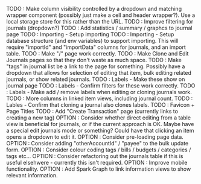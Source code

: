 TODO : Make column visibility controlled by a dropdown and matching wrapper component (possibly just make a cell and header wrapper?). Use a local storage store for this rather than the URL.
TODO : Improve filtering for journals (dropdown?)
TODO : Add statistics / summary / graphcs to journal page
TODO : Importing - Setup importing
TODO : Importing - Setup database structure (and env variables) to support importing. This will require "importId" and "importData" columns for journals, and an import table.
TODO : Make "/" page work correctly.
TODO : Make Clone and Edit Journals pages so that they don't waste as much space.
TODO : Make "tags" in journal list be a link to the page for something. Possibly have a dropdown that allows for selection of editing that item, bulk editing related journals, or show related journals.
TODO : Labels - Make these show on journal page
TODO : Labels - Confirm filters for these work correctly.
TODO : Labels - Make add / remove labels when editing or cloning journals work.
TODO : More columns in linked item views, including journal count.
TODO : Lables - Confirm that cloning a journal also clones labels.
TODO : Favicon + Page Titles
TODO : Add "Create Transaction" page (currently links to creating a new tag)
OPTION : Consider whether direct editing from a table view is beneficial for journals, or if the current approach is OK. Maybe have a special edit journals mode or something? Could have that clicking an item opens a dropdown to edit it.
OPTION : Consider pre-loading page data.
OPTION : Consider adding "otherAccountId" / "payee" to the bulk update form.
OPTION : Consider colour coding tags / bills / budgets / categories / tags etc...
OPTION : Consider refactoring out the journals table if this is useful elsehwere - currently this isn't required.
OPTION : Improve mobile functionality.
OPTION : Add Spark Graph to link information views to show relevant information.
